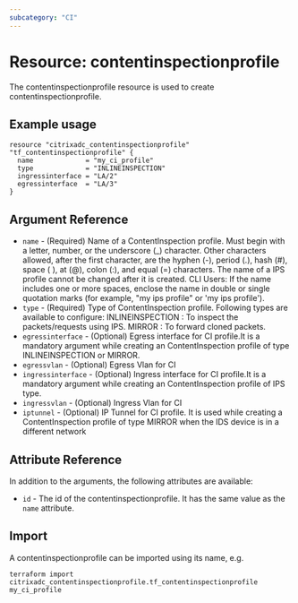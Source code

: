 ```yaml
---
subcategory: "CI"
---
```


# Resource: contentinspectionprofile

The contentinspectionprofile resource is used to create contentinspectionprofile.


## Example usage

```hcl
resource "citrixadc_contentinspectionprofile" "tf_contentinspectionprofile" {
  name             = "my_ci_profile"
  type             = "INLINEINSPECTION"
  ingressinterface = "LA/2"
  egressinterface  = "LA/3"
}
```


## Argument Reference

* `name` - (Required) Name of a ContentInspection profile. Must begin with a letter, number, or the underscore \(_\) character. Other characters allowed, after the first character, are the hyphen \(-\), period \(.\), hash \(\#\), space \( \), at \(@\), colon \(:\), and equal \(=\) characters. The name of a IPS profile cannot be changed after it is created.  CLI Users: If the name includes one or more spaces, enclose the name in double or single quotation marks \(for example, "my ips profile" or 'my ips profile'\).
* `type` - (Required) Type of ContentInspection profile. Following types are available to configure:            INLINEINSPECTION : To inspect the packets/requests using IPS. 	   MIRROR : To forward cloned packets.
* `egressinterface` - (Optional) Egress interface for CI profile.It is a mandatory argument while creating an ContentInspection profile of type INLINEINSPECTION or MIRROR.
* `egressvlan` - (Optional) Egress Vlan for CI
* `ingressinterface` - (Optional) Ingress interface for CI profile.It is a mandatory argument while creating an ContentInspection profile of IPS type.
* `ingressvlan` - (Optional) Ingress Vlan for CI
* `iptunnel` - (Optional) IP Tunnel for CI profile. It is used while creating a ContentInspection profile of type MIRROR when the IDS device is in a different network


## Attribute Reference

In addition to the arguments, the following attributes are available:

* `id` - The id of the contentinspectionprofile. It has the same value as the `name` attribute.


## Import

A contentinspectionprofile can be imported using its name, e.g.

```shell
terraform import citrixadc_contentinspectionprofile.tf_contentinspectionprofile my_ci_profile
```
